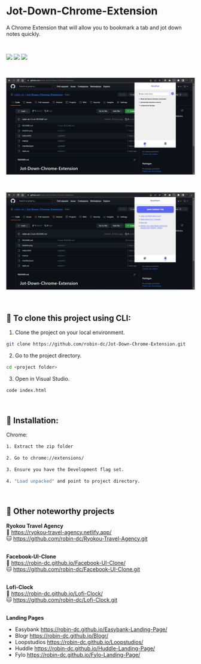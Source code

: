 # Jot-Down-Chrome-Extension

A Chrome Extension that will allow you to bookmark a tab and jot down notes quickly.

<br>

<img src="https://img.shields.io/badge/html5-%23E34F26.svg?style=for-the-badge&logo=html5&logoColor=white">   <img src="https://img.shields.io/badge/css3%20-%2314354C.svg?&style=for-the-badge&logo=css3&logoColor=white">   <img src="https://img.shields.io/badge/javascript%20-%23323330.svg?&style=for-the-badge&logo=javascript&logoColor=%23F7DF1E">

<br>

<a href="https://github.com/robin-dc/Jot-Down-Chrome-Extension/" target="_blank"><img src='https://github.com/robin-dc/Jot-Down-Chrome-Extension/blob/main/preview1.png'></a>

<br>

<a href="https://github.com/robin-dc/Jot-Down-Chrome-Extension/" target="_blank"><img src='https://github.com/robin-dc/Jot-Down-Chrome-Extension/blob/main/preview2.png'></a>

<br>

## 🚀 To clone this project using CLI:
1. Clone the project on your local environment.
```sh
git clone https://github.com/robin-dc/Jot-Down-Chrome-Extension.git
```
2. Go to the project directory.
```sh
cd <project folder>
```
3. Open in Visual Studio.
```sh
code index.html
```

<br>

## 🔻 Installation:
Chrome:
```sh
1. Extract the zip folder
```
```sh
2. Go to chrome://extensions/
```
```sh
3. Ensure you have the Development flag set.
```
```sh
4. "Load unpacked" and point to project directory.
```

<br>

## 📝 Other noteworthy projects
<strong>Ryokou Travel Agency</strong><br>
🔗 https://ryokou-travel-agency.netlify.app/<br>
🐱 https://github.com/robin-dc/Ryokou-Travel-Agency.git<br><br>

<strong>Facebook-UI-Clone</strong><br>
🔗 https://robin-dc.github.io/Facebook-UI-Clone/<br>
🐱 https://github.com/robin-dc/Facebook-UI-Clone.git<br><br>

<strong>Lofi-Clock</strong><br>
🔗 https://robin-dc.github.io/Lofi-Clock/<br>
🐱 https://github.com/robin-dc/Lofi-Clock.git<br><br>

<strong>Landing Pages</strong><br>
- Easybank https://robin-dc.github.io/Easybank-Landing-Page/ <br>
- Blogr https://robin-dc.github.io/Blogr/ <br>
- Loopstudios https://robin-dc.github.io/Loopstudios/ <br>
- Huddle https://robin-dc.github.io/Huddle-Landing-Page/ <br>
- Fylo https://robin-dc.github.io/Fylo-Landing-Page/ <br>
